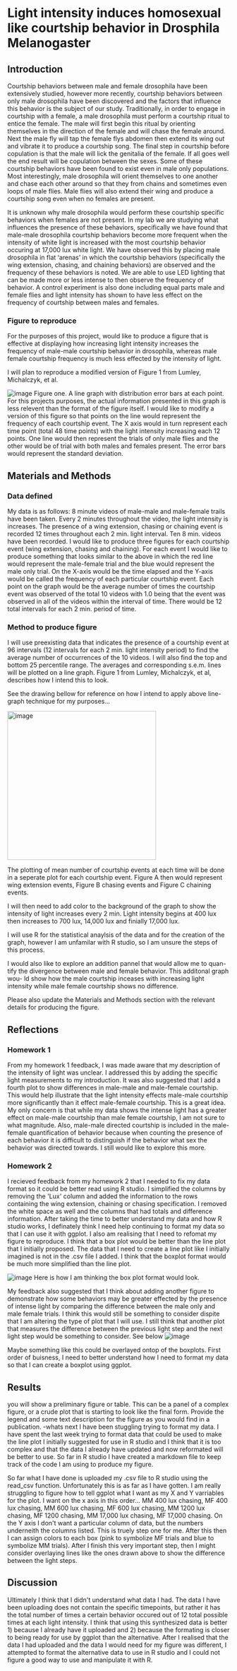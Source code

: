 # Light intensity induces homosexual like courtship behavior in Drosphila Melanogaster

## Introduction
Courtship behaviors between male and female drosophila have been
extensively studied, however more recently, courtship behaviors between only 
male drosophila have been discovered and the factors that influence this 
behavior is the subject of our study. Traditionally, in order to engage in 
courtship with a female, a male drosophila must perform a courtship ritual to 
entice the female. The male will first begin this ritual by orienting 
themselves in the direction of the female and will chase the female around. 
Next the male fly will tap the female flys abdomen then extend its wing out and vibrate 
it to produce a courtship song. The final step in courtship before copulation 
is that the male will lick the genitalia of the female. If all goes well the 
end result will be copulation between the sexes. Some of these courtship 
behaviors have been found to exist even in male only populations. Most 
interestingly, male drosophila will orient themselves to one another and chase 
each other around so that they from chains and sometimes even loops of male 
flies. Male flies will also extend their wing and produce a courtship song 
even when no females are present.

It is unknown why male drosophila would perform these courtship specific 
behaviors when females are not present. In my lab we are studying what 
influences the presence of these behaviors, specifically we have found that 
male-male drosophila courtship behaviors become more frequent when the 
intensity of white light is increased with the most courtship behavior 
occuring at 17,000 lux white light. We have observed this by placing male 
drosophila in flat ‘arenas’ in which the courtship behaviors (specifically the 
wing extension, chasing, and chaining behaviors) are observed and the frequency 
of these behaviors is noted. We are able to use LED lighting that can be made 
more or less intense to then observe the frequency of behavior. A control 
experiment is also done including equal parts male and female flies and light 
intensity has shown to have less effect on the frequency of courtship between males 
and females. 

### Figure to reproduce
For the purposes of this project, would like to produce a figure that is 
effective at displaying how increasing light intensity increases the frequency 
of male-male courtship behavior in drosophila, whereas male female courtship 
frequency is much less effected by the intensity of light.

I will plan to reproduce a modified version of Figure 1 from Lumley, 
Michalczyk, et al. 

![image](https://user-images.githubusercontent.com/78931288/111090280-35d9f180-84fd-11eb-9421-81b5c378c061.png)
Figure one. A line graph with distribution error bars at each point. For this projects 
purposes, the actual information presented in this graph is less relevent than the 
format of the figure itself. I would like to modify a version of this figure so that
points on the line would represent the frequency of each courtship event. The X axis would
in turn represent each time point (total 48 time points) with the light intensity increasing
each 12 points. One line would then represent the trials of only male flies and the other 
would be of trial with both males and females present. The error bars would represent the 
standard deviation. 


## Materials and Methods

### Data defined
My data is as follows: 8 minute videos of male-male and male-female trails have 
been taken. Every 2 minutes throughout the video, the light intensity is 
increases. The presence of a wing extension, chasing or chaining event is 
recorded 12 times throughout each 2 min. light interval. Ten 8 min. videos 
have been recorded. I would like to produce three figures for each courtship 
event (wing extension, chasing and chaining). For each event I would like to 
produce something that looks similar to the above in which the red line would 
represent the male-female trial and the blue would represent the male only 
trial. On the X-axis would be the time elapsed and the Y-axis would be called 
the frequency of each particular courtship event. Each point on the graph 
would be the average number of times the courtship event was observed of the 
total 10 videos with 1.0 being that the event was observed in all of the videos 
within the interval of time. There would be 12 total intervals for each 2 min. 
period of time. 

### Method to produce figure

I will use preexisting data that indicates the presence of a courtship 
event at 96 intervals (12 intervals for each 2 min. light intensity 
period) to find the average number of occurrences of the 10 videos. 
I will also find the top and bottom 25 percentile range. The averages
and corresponding s.e.m. lines will be plotted on a line graph. Figure 
1 from Lumley, Michalczyk, et al, describes how I intend this to look.

See the drawing bellow for reference on how I intend to apply above line-graph 
technique for my purposes…

<img width="337" alt="image" src="https://user-images.githubusercontent.com/78931288/111090324-5ace6480-84fd-11eb-8a77-a23e712b8ab3.png">
 
The plotting of mean number of courtship events at each time will be
done in a seperate plot for each courtship event. Figure A then 
would represent wing extension events, Figure B chasing events and 
Figure C chaining events. 
 
I will then need to add color to the background of the graph to show the 
intensity of light increases every 2 min. Light intensity begins at 400 lux 
then increases to 700 lux, 14,000 lux and finially 17,000 lux.

I will use R for the statistical anaylsis of the data and for the creation
of the graph, however I am unfamilar with R studio, so I am unsure the
steps of this process. 

I would also like to explore an addition pannel that would allow me to quan-
tify the divergence between male and female behavior. This additonal graph wou-
ld show how the male courtship inceases with increasing light intensity while
male female courtship shows no difference. 

Please also update the Materials and Methods section with the relevant details for producing the figure. 

## Reflections

### Homework 1

From my homework 1 feedback, I was made aware that my description of the 
intensity of light was unclear. I addressed this by adding the specific 
light measurements to my introduction. It was also suggested that I add a 
fourth plot to show differences in male-male and male-female courtship. 
This would help illustrate that the light intensity effects male-male 
courtship more significantly than it effect male-female courtship. This 
is a great idea. My only concern is that while my data shows the intense 
light has a greater effect on male-male courtship than male female courtship, 
I am not sure to what magnitude. Also, male-male directed courtship is 
included in the male-female quantification of behavior because when counting 
the presence of each behavior it is difficult to distinguish if the behavior 
what sex the behavior was directed towards. I still would like to explore 
this more.

### Homework 2 
I recieved feedback from my homework 2 that I needed to fix my data format so it could be better read using R studio. I simplified the columns by removing the 'Lux' column and added the information to the rows containing the wing extension, chaining or chasing specification. I removed the white space as well and the columns that had totals and difference information. After taking the time to better understand my data and how R studio works, I definately think I need help continuing to format my data so that I can use it with ggplot. I also am realising that I need to refomat my figure to reproduce. I think that a box plot would be better than the line plot that I initially proposed. The data that I need to create a line plot like I initially imagined is not in the .csv file I added. I think that the boxplot format would be much more simplified than the line plot. 

![image](https://user-images.githubusercontent.com/78931288/114343361-5197de00-9b23-11eb-82b0-c4f61f02b83c.png)
Here is how I am thinking the box plot format would look. 

My feedback also suggested that I think about adding another figure to demonstrate how some behaviors may be greater effected by the presence of intense light by comparing the difference between the male only and male female trials. I think this would still be something to consider dispite that I am altering the type of plot that I will use. I still think that another plot that measures the difference between the previous light step and the next light step would be something to consider. 
See below
![image](https://user-images.githubusercontent.com/78931288/114344265-1e564e80-9b25-11eb-9fb3-ddb71789ab05.png)

Maybe something like this could be overlayed ontop of the boxplots. First order of buisness, I need to better understand how I need to format my data so that I can create a boxplot using ggplot. 

## Results 
you will show a preliminary figure or table. This can be a panel of a complex figure, or a crude plot that is starting to look like the final form. Provide the legend and some text description for the figure as you would find in a publication. 
-whats next
I have been stuggling trying to format my data. I have spent the last week trying to format data that could be used to make the line plot I initially suggested for use in R studio and I think that it is too complex and that the data I already have updated and now reformated will be better to use. So far in R studio I have created a markdown file to keep track of the code I am using to produce my figure. 

So far what I have done is uploaded my .csv file to R studio using the read_csv function. Unfortunately this is as far as I have gotten. I am really struggling to figure how to tell ggplot what I want as my X and Y varriables for the plot. I want on the x axis in this order... MM 400 lux chasing, MF 400 lux chasing, MM 600 lux chasing, MF 600 lux chasing, MM 1200 lux chasing, MF 1200 chasing, MM 17,000 lux chasing, MF 17,000 chasing. On the Y axis I don't want a particular column of data, but the numbers underneith the columns listed. This is truely step one for me. After this then I can assign colors to each box (pink to symbolize MF trials and blue to symbolize MM trials). After I finish this very important step, then I might consider overlaying lines like the ones drawn above to show the difference between the light steps. 

## Discussion
 Ultimately I think that I didn't understand what data I had. The data I have been uploading does not contain the specific timepoints, but rather it has the total number of times a certain behavior occured out of 12 total possible times at each light intensity. I think that using this synthesized data is better 1) because I already have it uploaded and 2) because the formating is closer to being ready for use by ggplot than the alternative. After I realised that the data I had uploaded and the data I would need for my figure was different, I attempted to format the alternative data to use in R studio and I could not figure a good way to use and manipulate it with R.  
